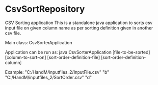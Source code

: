 # CsvSortRepository
CSV Sorting application
This is a standalone java application to sorts csv input file on given column name 
as per sorting definition given in another csv file.

Main class: CsvSorterApplication

Application can be run as:
java CsvSorterApplication [file-to-be-sorted] [column-to-sort-on] [sort-order-definition-file] [sort-order-definition-column]

Example:
"C:/HandM/inputfiles_2/InputFile.csv"  "b"  "C:/HandM/inputfiles_2/SortOrder.csv" "d"
